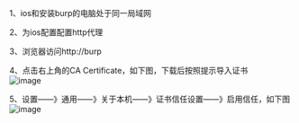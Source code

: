 1、ios和安装burp的电脑处于同一局域网

2、为ios配置配置http代理

3、浏览器访问http://burp

4、点击右上角的CA Certificate，如下图，下载后按照提示导入证书  
![image](./pic/1.jpg)  

5、设置——》通用——》关于本机——》证书信任设置——》启用信任，如下图  
![image](./pic/2.png)  
